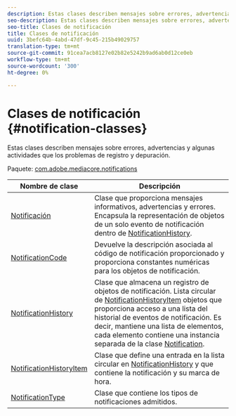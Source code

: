 ```yaml
---
description: Estas clases describen mensajes sobre errores, advertencias y algunas actividades que los problemas de registro y depuración.
seo-description: Estas clases describen mensajes sobre errores, advertencias y algunas actividades que los problemas de registro y depuración.
seo-title: Clases de notificación
title: Clases de notificación
uuid: 3befc64b-4abd-47df-9c45-215b49029757
translation-type: tm+mt
source-git-commit: 91cea7acb8127e02b82e5242b9ad6ab0d12ce0eb
workflow-type: tm+mt
source-wordcount: '300'
ht-degree: 0%

---
```



# Clases de notificación {#notification-classes}

Estas clases describen mensajes sobre errores, advertencias y algunas actividades que los problemas de registro y depuración.

Paquete: [com.adobe.mediacore.notifications](https://help.adobe.com/en_US/primetime/api/psdk/asdoc-dhls_1.4/com/adobe/mediacore/notifications/package-detail.html)

| Nombre de clase | Descripción |
|---|---|
| [Notificación](https://help.adobe.com/en_US/primetime/api/psdk/asdoc-dhls_1.4/com/adobe/mediacore/notifications/Notification.html) | Clase que proporciona mensajes informativos, advertencias y errores. Encapsula la representación de objetos de un solo evento de notificación dentro de [NotificationHistory](https://help.adobe.com/en_US/primetime/api/psdk/asdoc-dhls_1.4/com/adobe/mediacore/notifications/NotificationHistory.html). |
| [NotificationCode](https://help.adobe.com/en_US/primetime/api/psdk/asdoc-dhls_1.4/com/adobe/mediacore/notifications/NotificationCode.html) | Devuelve la descripción asociada al código de notificación proporcionado y proporciona constantes numéricas para los objetos de notificación. |
| [NotificationHistory](https://help.adobe.com/en_US/primetime/api/psdk/asdoc-dhls_1.4/com/adobe/mediacore/notifications/NotificationHistory.html) | Clase que almacena un registro de objetos de notificación. Lista circular de [NotificationHistoryItem](https://help.adobe.com/en_US/primetime/api/psdk/asdoc-dhls_1.4/com/adobe/mediacore/notifications/NotificationHistoryItem.html) objetos que proporciona acceso a una lista del historial de eventos de notificación. Es decir, mantiene una lista de elementos, cada elemento contiene una instancia separada de la clase [Notification](https://help.adobe.com/en_US/primetime/api/psdk/asdoc-dhls_1.4/com/adobe/mediacore/notifications/Notification.html). |
| [NotificationHistoryItem](https://help.adobe.com/en_US/primetime/api/psdk/asdoc-dhls_1.4/com/adobe/mediacore/notifications/NotificationHistoryItem.html) | Clase que define una entrada en la lista circular en [NotificationHistory](https://help.adobe.com/en_US/primetime/api/psdk/asdoc-dhls_1.4/com/adobe/mediacore/notifications/NotificationHistory.html) y que contiene la notificación y su marca de hora. |
| [NotificationType](https://help.adobe.com/en_US/primetime/api/psdk/asdoc-dhls_1.4/com/adobe/mediacore/notifications/NotificationType.html) | Clase que contiene los tipos de notificaciones admitidos. |

